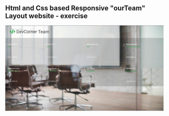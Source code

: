 Html and Css based Responsive "ourTeam" Layout website - exercise
---

![OurTeam](https://github.com/r4nd3l/OurTeam/blob/master/img/sample.gif)

